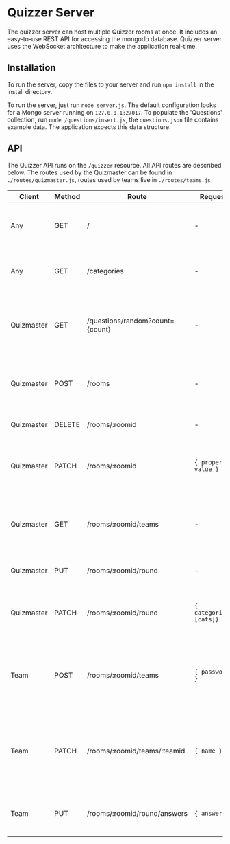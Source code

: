 # Quizzer Server

The quizzer server can host multiple Quizzer rooms at once. It includes an easy-to-use REST API for accessing the mongodb database. Quizzer server uses the WebSocket architecture to make the application real-time.

## Installation
To run the server, copy the files to your server and run `npm install` in the install directory.

To run the server, just run `node server.js`. The default configuration looks for a Mongo server running on `127.0.0.1:27017`.
To populate the 'Questions' collection, run `node /questions/insert.js`, the `questions.json` file contains example data. The application expects this data structure.

## API
The Quizzer API runs on the `/quizzer` resource. All API routes are described below. The routes used by the Quizmaster can be found in `./routes/quizmaster.js`, routes used by teams live in `./routes/teams.js`

| Client     | Method | Route                                    | Request                 | Response                                                       | Information                                                             |
|------------|--------|------------------------------------------|-------------------------|----------------------------------------------------------------|-------------------------------------------------------------------------|
| Any        | GET    | /                                        | -                       | `{ gamestate }`                                                | If the client already has a session, give him the gamestate |
| Any        | GET    | /categories                              | -                       | `{ categories }`                                               | Returns all categories from the questions collection |
| Quizmaster | GET    | /questions/random?count={count}          | -                       | `{ questions }`                                                | Returns {count} random questions with the given categories | 
| Quizmaster | POST   | /rooms                                   | -                       | `{ success: 'Created room succesfully', number }`              | Creates a new room and authenticates the user as quizmaster. |
| Quizmaster | DELETE | /rooms/:roomid                           | -                       | `{ success: 'Deleted room succesfully' }`                      | Deletes the specified room |
| Quizmaster | PATCH  | /rooms/:roomid                           | `{ property: value }`   | `{ success: 'Updated room data succesfully', property: value}` | Allows the quizmaster to update the room data, like the current round |
| Quizmaster | GET    | /rooms/:roomid/teams                     | -                       | `{ [teams] }`                                                  | This gives the quizmaster all teams in his room to update the team list |
| Quizmaster | PUT    | /rooms/:roomid/round                     | -                       | `{ success: 'Created new round succesfully' }`                 | Starts a new round |
| Quizmaster | PATCH  | /rooms/:roomid/round                     | `{ categories: [cats]}` | `{ success: 'Changed round categories', [categories] }`        | Changes the current round's categories, question or score |
| Team       | POST   | /rooms/:roomid/teams                     | `{ password }`          | `{ success: 'Authenticated succesfully', roomname, teamid}`    | Allows the team to 'log in' to the room and creates a new (empty) team in the database |
| Team       | PATCH  | /rooms/:roomid/teams/:teamid             | `{ name }`              | `{ success: 'Changed name succesfully', name }`                | Changes the team name to the specified name in the database to the quizmaster can approve/deny |
| Team       | PUT    | /rooms/:roomid/round/answers             | `{ answer }`            | `{ success: 'Submitted answer succesfully' }`                  | Lets a team submit an answer to the current question |
